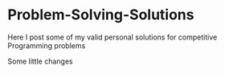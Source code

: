 # Problem-Solving-Solutions
Here I post some of my valid personal solutions for competitive Programming problems

Some little changes
